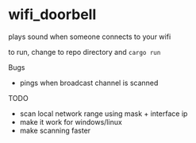 # wifi_doorbell
plays sound when someone connects to your wifi 

to run, change to repo directory and
``` cargo run ```

Bugs
- pings when broadcast channel is scanned

TODO
- scan local network range using mask + interface ip
- make it work for windows/linux
- make scanning faster
